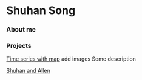 # Shuhan Song

### About me



### Projects

[Time series with map](https://shuhanstack.github.io/my-site-test/us-renewables)
add images
Some description

[Shuhan and Allen]()

